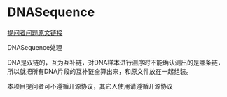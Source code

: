 # DNASequence

[提问者问题原文链接](https://www.zhihu.com/question/36143261/answer/3624848144)

DNASequence处理

DNA是双链的，互为互补链，对DNA样本进行测序时不能确认测出的是哪条链，所以就把所有DNA片段的互补链全算出来，和原文件放在一起组装。

本项目提问者可不遵循开源协议，其它人使用请遵循开源协议
